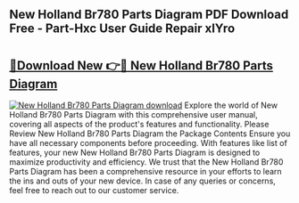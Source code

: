 ## New Holland Br780 Parts Diagram PDF Download Free - Part-Hxc User Guide Repair xIYro

# <h2><a href="http://dft8uv7.blite.top/?on=New+Holland+Br780+Parts+Diagram">🔗Download New 👉🔴 New Holland Br780 Parts Diagram</a></h2>

[![New Holland Br780 Parts Diagram download](https://i.imgur.com/lujVjoI.png)](http://dft8uv7.blite.top/?on=New+Holland+Br780+Parts+Diagram)
Explore the world of New Holland Br780 Parts Diagram with this comprehensive user manual, covering all aspects of the product's features and functionality. Please Review New Holland Br780 Parts Diagram the Package Contents Ensure you have all necessary components before proceeding. With features like list of features, your new New Holland Br780 Parts Diagram is designed to maximize productivity and efficiency. We trust that the New Holland Br780 Parts Diagram has been a comprehensive resource in your efforts to learn the ins and outs of your new device. In case of any queries or concerns, feel free to reach out to our customer service.
